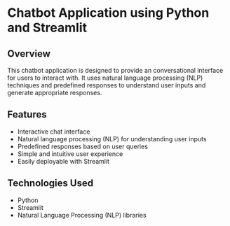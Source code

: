# Chatbot Application using Python and Streamlit

## Overview

This chatbot application is designed to provide an conversational interface for users to interact with. It uses natural language processing (NLP) techniques and predefined responses to understand user inputs and generate appropriate responses.

## Features

- Interactive chat interface
- Natural language processing (NLP) for understanding user inputs
- Predefined responses based on user queries
- Simple and intuitive user experience
- Easily deployable with Streamlit

## Technologies Used

- Python
- Streamlit
- Natural Language Processing (NLP) libraries
